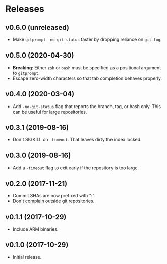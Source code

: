 Releases
========

v0.6.0 (unreleased)
-------------------

-   Make `gitprompt -no-git-status` faster by dropping reliance on `git log`.


v0.5.0 (2020-04-30)
-------------------

-   **Breaking**: Either `zsh` or `bash` must be specified as a positional
    argument to `gitprompt`.
-   Escape zero-width characters so that tab completion behaves properly.


v0.4.0 (2020-03-04)
-------------------

-   Add `-no-git-status` flag that reports the branch, tag, or hash only. This
    can be useful for large repositories.


v0.3.1 (2019-08-16)
-------------------

-   Don't SIGKILL on `-timeout`. That leaves dirty the index locked.


v0.3.0 (2019-08-16)
-------------------

-   Add a `-timeout` flag to exit early if the repository is too large.


v0.2.0 (2017-11-21)
-------------------

-   Commit SHAs are now prefixed with ":".
-   Don't complain outside git repositories.


v0.1.1 (2017-10-29)
-------------------

-   Include ARM binaries.


v0.1.0 (2017-10-29)
-------------------

-   Initial release.

